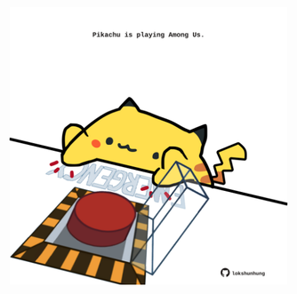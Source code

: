 <!-- built at 24/02/2021, 03:01:33 UTC -->
<p align="center">
  <img width="500" height="500" src="./ReadmeImage.svg">
</p>
